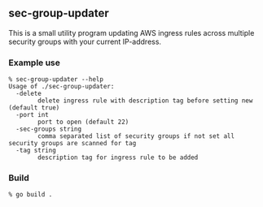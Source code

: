 ## sec-group-updater
This is a small utility program updating AWS ingress rules across multiple security groups with your current IP-address.

### Example use
```shell
% sec-group-updater --help
Usage of ./sec-group-updater:
  -delete
        delete ingress rule with description tag before setting new (default true)
  -port int
        port to open (default 22)
  -sec-groups string
        comma separated list of security groups if not set all security groups are scanned for tag
  -tag string
        description tag for ingress rule to be added
```

### Build 
```shell
% go build .
```